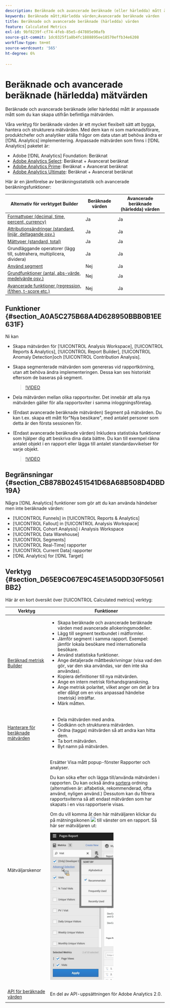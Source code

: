 ```yaml
---
description: Beräknade och avancerade beräknade (eller härledda) mått är anpassade mått som du kan skapa utifrån befintliga mätvärden.
keywords: Beräknade mått;Härledda värden;Avancerade beräknade värden
title: Beräknade och avancerade beräknade (härledda) värden
feature: Calculated Metrics
exl-id: 9bf8239f-cf74-4feb-85e5-d47805e90afb
source-git-commit: 1dc0325f1a8b4fc1888895ee18570effb34e6208
workflow-type: tm+mt
source-wordcount: '565'
ht-degree: 6%

---
```


# Beräknade och avancerade beräknade (härledda) mätvärden

Beräknade och avancerade beräknade (eller härledda) mått är anpassade mått som du kan skapa utifrån befintliga mätvärden.

Våra verktyg för beräknade värden är ett mycket flexibelt sätt att bygga, hantera och strukturera mätvärden. Med dem kan ni som marknadsförare, produktchefer och analytiker ställa frågor om data utan att behöva ändra er [!DNL Analytics] implementering. Anpassade mätvärden som finns i [!DNL Analytics] paketet är:

* Adobe [!DNL Analytics] Foundation: Beräknat
* [Adobe Analytics Select](https://www.adobe.com/se/data-analytics-cloud/analytics/select.html): Beräknat + Avancerat beräknat
* [Adobe Analytics Prime](https://www.adobe.com/se/data-analytics-cloud/analytics/prime.html): Beräknat + Avancerat beräknat
* [Adobe Analytics Ultimate](https://www.adobe.com/se/data-analytics-cloud/analytics/ultimate.html): Beräknat + Avancerat beräknat

Här är en jämförelse av beräkningsstatistik och avancerade beräkningsfunktioner:

| Alternativ för verktyget Builder | Beräknade värden | Avancerade beräknade (härledda) värden |
|---|---|---|
| [Formattyper (decimal, time, percent, currency)](/help/components/c-calcmetrics/c-workflow/cm-workflow/c-build-metrics/cm-build-metrics.md) | Ja | Ja |
| [Attributionsändringar (standard, linjär, deltagande osv.)](/help/components/c-calcmetrics/c-workflow/cm-workflow/c-build-metrics/m-metric-type-alloc.md) | Ja | Ja |
| [Mättyper (standard, total)](/help/components/c-calcmetrics/c-workflow/cm-workflow/c-build-metrics/m-metric-type-alloc.md) | Ja | Ja |
| Grundläggande operatorer (lägg till, subtrahera, multiplicera, dividera) | Ja | Ja |
| [Använd segment](/help/components/c-calcmetrics/c-workflow/cm-workflow/c-build-metrics/metrics-with-segments.md) | Nej | Ja |
| [Grundfunktioner (antal, abs-värde, medelvärde osv.)](/help/components/c-calcmetrics/cm-reference/cm-functions.md) | Nej | Ja |
| [Avancerade funktioner (regression, if/then, t-score etc.)](/help/components/c-calcmetrics/cm-reference/cm-adv-functions.md) | Nej | Ja |

## Funktioner {#section_A0A5C275B68A4D628950BBB0B1EE631F}

Ni kan

* Skapa mätvärden för [!UICONTROL Analysis Workspace], [!UICONTROL Reports & Analytics], [!UICONTROL Report Builder], [!UICONTROL Anomaly Detection]och [!UICONTROL Contribution Analysis].
* Skapa segmenterade mätvärden som genereras vid rapportkörning, utan att behöva ändra implementeringen. Dessa kan ses historiskt eftersom de baseras på segment.

  >[!VIDEO](https://video.tv.adobe.com/v/25407/?quality=12&learn=on)

* Dela mätvärden mellan olika rapportsviter. Det innebär att alla nya mätvärden gäller för alla rapportsviter i samma inloggningsföretag.
* (Endast avancerade beräknade mätvärden) Segment på mätvärden. Du kan t.ex. skapa ett mått för&quot;Nya besökare&quot;, med antalet personer som detta är den första sessionen för.

* (Endast avancerade beräknade värden) Inkludera statistiska funktioner som hjälper dig att beskriva dina data bättre. Du kan till exempel räkna antalet objekt i en rapport eller lägga till antalet standardavvikelser för varje objekt.

  >[!VIDEO](https://video.tv.adobe.com/v/25409/?quality=12&learn=on)

## Begränsningar {#section_CB878B02451541D68A68B508D4DBD19A}

Några [!DNL Analytics] funktioner som gör att du kan använda händelser men inte beräknade värden:

* [!UICONTROL Funnels] in [!UICONTROL Reports & Analytics]
* [!UICONTROL Fallout] in [!UICONTROL Analysis Workspace]
* [!UICONTROL Cohort Analysis] i Analysis Workspace
* [!UICONTROL Data Warehouse]
* [!UICONTROL Segments]
* [!UICONTROL Real-Time] rapporter
* [!UICONTROL Current Data] rapporter
* [!DNL Analytics] for [!DNL Target]

## Verktyg {#section_D65E9C067E9C45E1A50DD30F50561BB2}

Här är en kort översikt över [!UICONTROL Calculated metrics] verktyg:

<table id="table_520AFE97DB514958ABE23FD3C9CE0ABD"> 
 <thead> 
  <tr> 
   <th colname="col1" class="entry"> Verktyg </th> 
   <th colname="col2" class="entry"> Funktioner </th> 
  </tr>
 </thead>
 <tbody> 
  <tr> 
   <td colname="col1"><a href="/help/components/c-calcmetrics/c-workflow/cm-workflow/c-build-metrics/cm-build-metrics.md"  > Beräknad metrisk Builder</a> </td> 
   <td colname="col2"> 
    <ul id="ul_E6F02AB9DF204C2F9A0AC92A31594B3E"> 
     <li id="li_A4A6E716374243A190C539A3F4A41C0C">Skapa beräknade och avancerade beräknade värden med avancerade allokeringsmodeller. </li> 
     <li id="li_C8C97BA4E227463E98077ABA5818FFC6">Lägg till segment textbundet i mätformler. </li> 
     <li id="li_8503D9E06A3C46569B5CDB4B90F72446">Jämför segment i samma rapport. Exempel: jämför lokala besökare med internationella besökare. </li> 
     <li id="li_4B528FDE1F96400DBA0D3276408FF919">Använd statistiska funktioner. </li> 
     <li id="li_C1162B1EA6784B8189A8A87E2B0DA79A">Ange detaljerade måttbeskrivningar (visa vad den gör, var den ska användas, var den inte ska användas). </li> 
     <li id="li_DEA13F5E8BF94AF1B311C467FE6E2A74">Kopiera definitioner till nya mätvärden. </li> 
     <li id="li_8C21F55015D44910904202D2BF74221C">Ange en intern metrisk förhandsgranskning. </li> 
     <li id="li_3704F66C321C477F9D4F52E068C231BD">Ange metrisk polaritet, vilket anger om det är bra eller dåligt om en viss anpassad händelse (metrisk) inträffar. </li> 
     <li id="li_9D45319FA965476FB1C90DE8AA72BBD7">Märk måtten. </li> 
    </ul> </td> 
  </tr> 
  <tr> 
   <td colname="col1"><a href="/help/components/c-calcmetrics/c-workflow/cm-workflow/cm-manager.md"  > Hanterare för beräknade mätvärden</a> </td> 
   <td colname="col2"> 
    <ul id="ul_E4D20D5DD3904CC6A85785B5BD4C1B1E"> 
     <li id="li_E0B216BA1478406EB6212263DF71D85B">Dela mätvärden med andra. </li> 
     <li id="li_96EB16FAF3454211AAEF78EA5B08927F">Godkänn och strukturera mätvärden. </li> 
     <li id="li_3ADBD2428EAC4B0AA61222D87C3AF2B7">Ordna (tagga) mätvärden så att andra kan hitta dem. </li> 
     <li id="li_726F3C3390744E49BA63606FE196880E">Ta bort mätvärden. </li> 
     <li id="li_F306BA4FA8AF4A6E987BA62634659A2F">Byt namn på mätvärden. </li> 
    </ul> </td> 
  </tr> 
  <tr> 
   <td colname="col1"> Mätväljarskenor </td> 
   <td colname="col2"> <p>Ersätter <span class="uicontrol"> Visa mått</span> popup-fönster <span class="uicontrol"> Rapporter och analyser</span>. </p> <p>Du kan söka efter och lägga till/använda mätvärden i rapporten. Du kan också ändra <a href="/help/components/c-calcmetrics/c-workflow/cm-workflow/cm-finding.md"  > sortera</a> ordning (alternativen är: alfabetisk, rekommenderad, ofta använd, nyligen använd.) Dessutom kan du filtrera rapportsviterna så att endast mätvärden som har skapats i en viss rapportserie visas. </p> <p>Om du vill komma åt den här mätväljaren klickar du på mätningsikonen <img placement="inline"  src="https://spectrum.adobe.com/static/icons/workflow_18/Smock_Event_18_N.svg" width="15px" id="image_2C6F20B4E634486B95BACD4CA47EF991" /> till vänster om en rapport. Så här ser mätväljaren ut: </p> <p><img src="assets/metrics_rail.png" width="200px" id="image_379523E9AFEC4CF08D20C42C740AA358" /> </p> </td> 
  </tr> 
  <tr> 
   <td colname="col1"><a href="https://www.adobe.io/apis/experiencecloud/analytics/docs.html#!AdobeDocs/analytics-2.0-apis/master/README.md"  > API för beräknade värden</a> </td> 
   <td colname="col2"> <p>En del av API-uppsättningen för Adobe Analytics 2.0. </p> </td> 
  </tr> 
 </tbody> 
</table>
